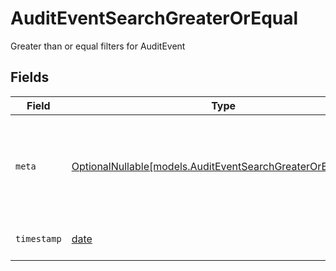 # AuditEventSearchGreaterOrEqual

Greater than or equal filters for AuditEvent


## Fields

| Field                                                                                                          | Type                                                                                                           | Required                                                                                                       | Description                                                                                                    | Example                                                                                                        |
| -------------------------------------------------------------------------------------------------------------- | -------------------------------------------------------------------------------------------------------------- | -------------------------------------------------------------------------------------------------------------- | -------------------------------------------------------------------------------------------------------------- | -------------------------------------------------------------------------------------------------------------- |
| `meta`                                                                                                         | [OptionalNullable[models.AuditEventSearchGreaterOrEqualMeta]](../models/auditeventsearchgreaterorequalmeta.md) | :heavy_minus_sign:                                                                                             | Metadata information for the AuditEvent                                                                        | {<br/>"createdAt": "2024-01-15T10:30:00Z",<br/>"updatedAt": "2024-01-15T10:30:00Z"<br/>}                       |
| `timestamp`                                                                                                    | [date](https://docs.python.org/3/library/datetime.html#date-objects)                                           | :heavy_minus_sign:                                                                                             | The timestamp of the event                                                                                     | 2024-01-15T10:30:00Z                                                                                           |